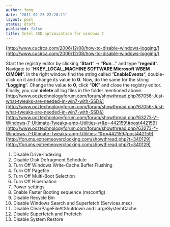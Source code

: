 ```yaml
---
author: feng
date: '2011-02-23 22:28:11'
layout: post
status: draft
published: false
title: Intel SSD optimization for windows 7
---
```


[http://www.cucirca.com/2006/12/08/how-to-disable-windows-logging/](http://www.cucirca.com/2006/12/08/how-to-disable-windows-logging/)

Start the registry editor by clicking “**Start**” -\> “**Run**…”
and type “**regedit**“. Navigate to
“**HKEY\_LOCAL\_MACHINE SOFTWARE Microsoft WBEM CIMOM**“. In the
right window find the string called “**EnableEvents**“,
double-click on it and change its value to **0**. Now, do the same
for the string “**Logging**“. Change the value to **0**, click
“**OK**” and close the registry editor. Finally, you can **delete**
all log files in the folder mentioned above.
[http://www.ocztechnologyforum.com/forum/showthread.php?67056-Just-what-tweaks-are-needed-in-win7-with-SSD&](http://www.ocztechnologyforum.com/forum/showthread.php?67056-Just-what-tweaks-are-needed-in-win7-with-SSD&)
[http://www.ocztechnologyforum.com/forum/showthread.php?63273-\*-Windows-7-Ultimate-Tweaks-amp-Utilities-\*&p=442159\#post442159](http://www.ocztechnologyforum.com/forum/showthread.php?63273-*-Windows-7-Ultimate-Tweaks-amp-Utilities-*&p=442159#post442159)
[http://forums.extremeoverclocking.com/showthread.php?t=340129](http://forums.extremeoverclocking.com/showthread.php?t=340129)
1.  Disable Drive-Indexing
2.  Disable Disk Defragment Schedule
3.  Turn Off Windows Write-Cache Buffer Flushing
4.  Turn Off Pagefile
5.  Turn Off Multi-Boot Selection
6.  Turn Off Hibernation
7.  Power settings
8.  Enable Faster Booting sequence (msconfig)
9.  Disable Recycle Bin
10. Disable Windows Search and Superfetch (Services.msc)
11. Disable ClearPageFileAtShutdown and LargeSystemCache
12. Disable Superfetch and Prefetch
13. Disable System Restore



